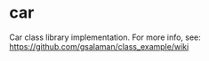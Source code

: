# car
Car class library implementation.  For more info, see:  
https://github.com/gsalaman/class_example/wiki
